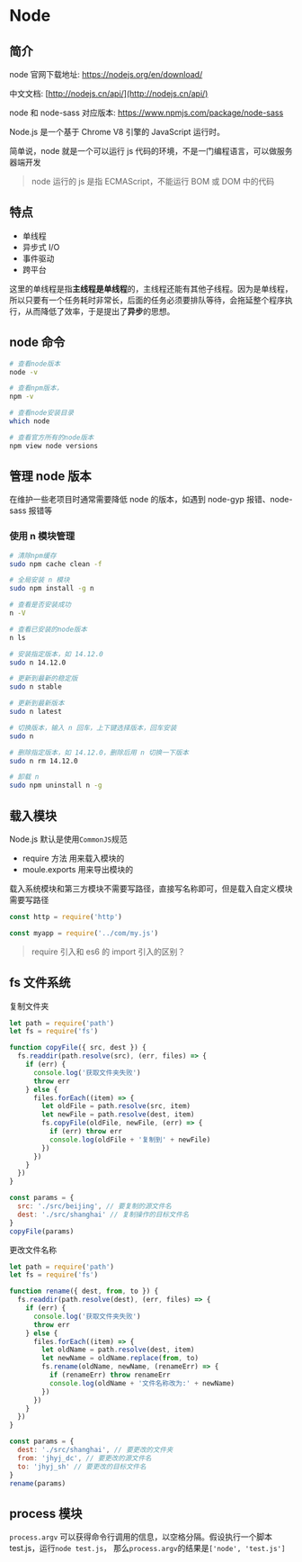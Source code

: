 # Node

## 简介

node 官网下载地址: <https://nodejs.org/en/download/>

中文文档: [http://nodejs.cn/api/](http://nodejs.cn/api/)

node 和 node-sass 对应版本: <https://www.npmjs.com/package/node-sass>

Node.js 是一个基于 Chrome V8 引擎的 JavaScript 运行时。

简单说，node 就是一个可以运行 js 代码的环境，不是一门编程语言，可以做服务器端开发

> node 运行的 js 是指 ECMAScript，不能运行 BOM 或 DOM 中的代码

## 特点

- 单线程
- 异步式 I/O
- 事件驱动
- 跨平台

这里的单线程是指**主线程是单线程**的，主线程还能有其他子线程。因为是单线程，所以只要有一个任务耗时非常长，后面的任务必须要排队等待，会拖延整个程序执行，从而降低了效率，于是提出了**异步**的思想。

## node 命令

```sh
# 查看node版本
node -v

# 查看npm版本，
npm -v

# 查看node安装目录
which node

# 查看官方所有的node版本
npm view node versions
```

## 管理 node 版本

在维护一些老项目时通常需要降低 node 的版本，如遇到 node-gyp 报错、node-sass 报错等

### 使用 n 模块管理

```sh
# 清除npm缓存
sudo npm cache clean -f

# 全局安装 n 模块
sudo npm install -g n

# 查看是否安装成功
n -V

# 查看已安装的node版本
n ls

# 安装指定版本，如 14.12.0
sudo n 14.12.0

# 更新到最新的稳定版
sudo n stable

# 更新到最新版本
sudo n latest

# 切换版本，输入 n 回车，上下键选择版本，回车安装
sudo n

# 删除指定版本，如 14.12.0，删除后用 n 切换一下版本
sudo n rm 14.12.0

# 卸载 n
sudo npm uninstall n -g
```

## 载入模块

Node.js 默认是使用`CommonJS`规范

- require 方法 用来载入模块的
- moule.exports 用来导出模块的

载入系统模块和第三方模块不需要写路径，直接写名称即可，但是载入自定义模块需要写路径

```js
const http = require('http')

const myapp = require('../com/my.js')
```

> require 引入和 es6 的 import 引入的区别？

## fs 文件系统

复制文件夹

```js
let path = require('path')
let fs = require('fs')

function copyFile({ src, dest }) {
  fs.readdir(path.resolve(src), (err, files) => {
    if (err) {
      console.log('获取文件夹失败')
      throw err
    } else {
      files.forEach((item) => {
        let oldFile = path.resolve(src, item)
        let newFile = path.resolve(dest, item)
        fs.copyFile(oldFile, newFile, (err) => {
          if (err) throw err
          console.log(oldFile + '复制到' + newFile)
        })
      })
    }
  })
}

const params = {
  src: './src/beijing', // 要复制的源文件名
  dest: './src/shanghai' // 复制操作的目标文件名
}
copyFile(params)
```

更改文件名称

```js
let path = require('path')
let fs = require('fs')

function rename({ dest, from, to }) {
  fs.readdir(path.resolve(dest), (err, files) => {
    if (err) {
      console.log('获取文件夹失败')
      throw err
    } else {
      files.forEach((item) => {
        let oldName = path.resolve(dest, item)
        let newName = oldName.replace(from, to)
        fs.rename(oldName, newName, (renameErr) => {
          if (renameErr) throw renameErr
          console.log(oldName + '文件名称改为:' + newName)
        })
      })
    }
  })
}

const params = {
  dest: './src/shanghai', // 要更改的文件夹
  from: 'jhyj_dc', // 要更改的源文件名
  to: 'jhyj_sh' // 要更改的目标文件名
}
rename(params)
```

## process 模块

`process.argv` 可以获得命令行调用的信息，以空格分隔。假设执行一个脚本 test.js，运行`node test.js`，
那么`process.argv`的结果是`['node', 'test.js']`
